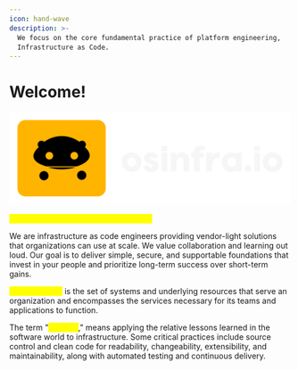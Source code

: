 ```yaml
---
icon: hand-wave
description: >-
  We focus on the core fundamental practice of platform engineering,
  Infrastructure as Code.
---
```


# Welcome!

![](.gitbook/assets/osinfra)

<mark style="color:yellow;">**Open Source Infrastructure (as Code)**</mark>&#x20;

We are infrastructure as code engineers providing vendor-light solutions that organizations can use at scale. We value collaboration and learning out loud. Our goal is to deliver simple, secure, and supportable foundations that invest in your people and prioritize long-term success over short-term gains.

<mark style="color:yellow;">**Infrastructure**</mark> is the set of systems and underlying resources that serve an organization and encompasses the services necessary for its teams and applications to function.

The term "<mark style="color:yellow;">**as code**</mark>," means applying the relative lessons learned in the software world to infrastructure. Some critical practices include source control and clean code for readability, changeability, extensibility, and maintainability, along with automated testing and continuous delivery.
